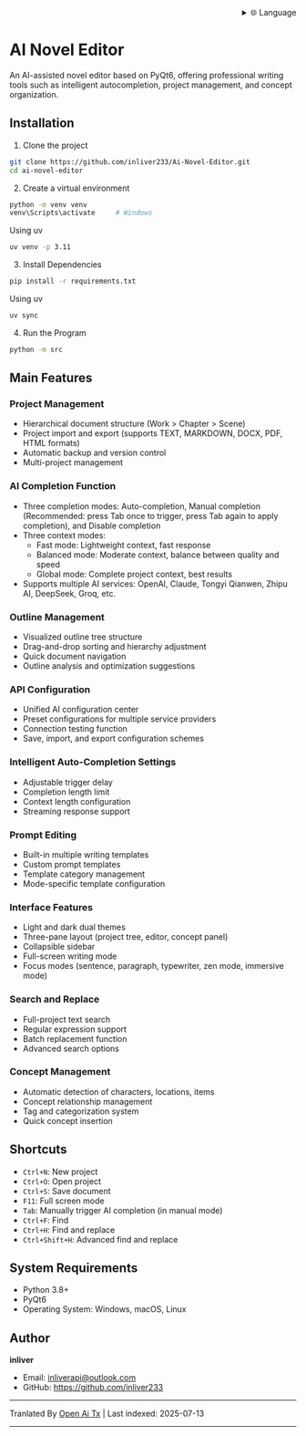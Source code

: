 <div align="right">
  <details>
    <summary >🌐 Language</summary>
    <div>
      <div align="right">
        <p><a href="https://openaitx.github.io/view.html?user=inliver233&project=Ai-Novel-Editor&lang=en">English</a></p>
        <p><a href="https://openaitx.github.io/view.html?user=inliver233&project=Ai-Novel-Editor&lang=zh-CN">Simplified Chinese</a></p>
        <p><a href="https://openaitx.github.io/view.html?user=inliver233&project=Ai-Novel-Editor&lang=zh-TW">Traditional Chinese</a></p>
        <p><a href="https://openaitx.github.io/view.html?user=inliver233&project=Ai-Novel-Editor&lang=ja">Japanese</a></p>
        <p><a href="https://openaitx.github.io/view.html?user=inliver233&project=Ai-Novel-Editor&lang=ko">Korean</a></p>
        <p><a href="https://openaitx.github.io/view.html?user=inliver233&project=Ai-Novel-Editor&lang=hi">Hindi</a></p>
        <p><a href="https://openaitx.github.io/view.html?user=inliver233&project=Ai-Novel-Editor&lang=th">Thai</a></p>
        <p><a href="https://openaitx.github.io/view.html?user=inliver233&project=Ai-Novel-Editor&lang=fr">French</a></p>
        <p><a href="https://openaitx.github.io/view.html?user=inliver233&project=Ai-Novel-Editor&lang=de">German</a></p>
        <p><a href="https://openaitx.github.io/view.html?user=inliver233&project=Ai-Novel-Editor&lang=es">Spanish</a></p>
        <p><a href="https://openaitx.github.io/view.html?user=inliver233&project=Ai-Novel-Editor&lang=it">Italian</a></p>
        <p><a href="https://openaitx.github.io/view.html?user=inliver233&project=Ai-Novel-Editor&lang=ru">Russian</a></p>
        <p><a href="https://openaitx.github.io/view.html?user=inliver233&project=Ai-Novel-Editor&lang=pt">Portuguese</a></p>
        <p><a href="https://openaitx.github.io/view.html?user=inliver233&project=Ai-Novel-Editor&lang=nl">Dutch</a></p>
        <p><a href="https://openaitx.github.io/view.html?user=inliver233&project=Ai-Novel-Editor&lang=pl">Polish</a></p>
        <p><a href="https://openaitx.github.io/view.html?user=inliver233&project=Ai-Novel-Editor&lang=ar">Arabic</a></p>
        <p><a href="https://openaitx.github.io/view.html?user=inliver233&project=Ai-Novel-Editor&lang=fa">Persian</a></p>
        <p><a href="https://openaitx.github.io/view.html?user=inliver233&project=Ai-Novel-Editor&lang=tr">Turkish</a></p>
        <p><a href="https://openaitx.github.io/view.html?user=inliver233&project=Ai-Novel-Editor&lang=vi">Vietnamese</a></p>
        <p><a href="https://openaitx.github.io/view.html?user=inliver233&project=Ai-Novel-Editor&lang=id">Indonesian</a></p>
      </div>
    </div>
  </details>
</div>

# AI Novel Editor

An AI-assisted novel editor based on PyQt6, offering professional writing tools such as intelligent autocompletion, project management, and concept organization.

## Installation

1. Clone the project
```bash
git clone https://github.com/inliver233/Ai-Novel-Editor.git
cd ai-novel-editor
```

2. Create a virtual environment
```bash
python -m venv venv
venv\Scripts\activate     # Windows
```
Using uv
```bash
uv venv -p 3.11
```
3. Install Dependencies
```bash
pip install -r requirements.txt
```
Using uv
```bash
uv sync
```


4. Run the Program
```bash
python -m src
```

## Main Features

### Project Management
- Hierarchical document structure (Work > Chapter > Scene)
- Project import and export (supports TEXT, MARKDOWN, DOCX, PDF, HTML formats)
- Automatic backup and version control
- Multi-project management
### AI Completion Function
- Three completion modes: Auto-completion, Manual completion (Recommended: press Tab once to trigger, press Tab again to apply completion), and Disable completion
- Three context modes:
  - Fast mode: Lightweight context, fast response
  - Balanced mode: Moderate context, balance between quality and speed
  - Global mode: Complete project context, best results
- Supports multiple AI services: OpenAI, Claude, Tongyi Qianwen, Zhipu AI, DeepSeek, Groq, etc.

### Outline Management
- Visualized outline tree structure
- Drag-and-drop sorting and hierarchy adjustment
- Quick document navigation
- Outline analysis and optimization suggestions

### API Configuration
- Unified AI configuration center
- Preset configurations for multiple service providers
- Connection testing function
- Save, import, and export configuration schemes
### Intelligent Auto-Completion Settings
- Adjustable trigger delay
- Completion length limit
- Context length configuration
- Streaming response support

### Prompt Editing
- Built-in multiple writing templates
- Custom prompt templates
- Template category management
- Mode-specific template configuration

### Interface Features
- Light and dark dual themes
- Three-pane layout (project tree, editor, concept panel)
- Collapsible sidebar
- Full-screen writing mode
- Focus modes (sentence, paragraph, typewriter, zen mode, immersive mode)

### Search and Replace
- Full-project text search
- Regular expression support
- Batch replacement function
- Advanced search options

### Concept Management
- Automatic detection of characters, locations, items
- Concept relationship management
- Tag and categorization system
- Quick concept insertion

## Shortcuts

- `Ctrl+N`: New project
- `Ctrl+O`: Open project
- `Ctrl+S`: Save document
- `F11`: Full screen mode
- `Tab`: Manually trigger AI completion (in manual mode)
- `Ctrl+F`: Find
- `Ctrl+H`: Find and replace
- `Ctrl+Shift+H`: Advanced find and replace
## System Requirements

- Python 3.8+
- PyQt6
- Operating System: Windows, macOS, Linux

## Author

**inliver**
- Email: inliverapi@outlook.com  
- GitHub: https://github.com/inliver233

---

Tranlated By [Open Ai Tx](https://github.com/OpenAiTx/OpenAiTx) | Last indexed: 2025-07-13

---